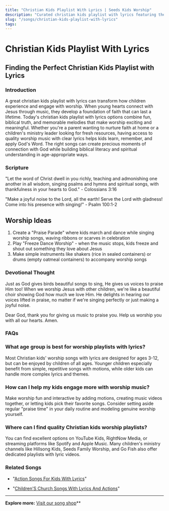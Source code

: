 ```yaml
---
title: "Christian Kids Playlist With Lyrics | Seeds Kids Worship"
description: "Curated christian kids playlist with lyrics featuring the best Christian music for children. Ready-made worship collections for families."
slug: "/songs/christian-kids-playlist-with-lyrics"
tags:
---
```


# Christian Kids Playlist With Lyrics

## Finding the Perfect Christian Kids Playlist with Lyrics

### Introduction
A great christian kids playlist with lyrics can transform how children experience and engage with worship. When young hearts connect with Jesus through music, they develop a foundation of faith that can last a lifetime. Today's christian kids playlist with lyrics options combine fun, biblical truth, and memorable melodies that make worship exciting and meaningful. Whether you're a parent wanting to nurture faith at home or a children's ministry leader looking for fresh resources, having access to quality worship music with clear lyrics helps kids learn, remember, and apply God's Word. The right songs can create precious moments of connection with God while building biblical literacy and spiritual understanding in age-appropriate ways.

### Scripture
"Let the word of Christ dwell in you richly, teaching and admonishing one another in all wisdom, singing psalms and hymns and spiritual songs, with thankfulness in your hearts to God." - Colossians 3:16

"Make a joyful noise to the Lord, all the earth! Serve the Lord with gladness! Come into his presence with singing!" - Psalm 100:1-2

## Worship Ideas
1. Create a "Praise Parade" where kids march and dance while singing worship songs, waving ribbons or scarves in celebration
2. Play "Freeze Dance Worship" - when the music stops, kids freeze and shout out something they love about Jesus
3. Make simple instruments like shakers (rice in sealed containers) or drums (empty oatmeal containers) to accompany worship songs

### Devotional Thought
Just as God gives birds beautiful songs to sing, He gives us voices to praise Him too! When we worship Jesus with other children, we're like a beautiful choir showing God how much we love Him. He delights in hearing our voices lifted in praise, no matter if we're singing perfectly or just making a joyful noise.

Dear God, thank you for giving us music to praise you. Help us worship you with all our hearts. Amen.

### FAQs

### What age group is best for worship playlists with lyrics?
Most Christian kids' worship songs with lyrics are designed for ages 3-12, but can be enjoyed by children of all ages. Younger children especially benefit from simple, repetitive songs with motions, while older kids can handle more complex lyrics and themes.

### How can I help my kids engage more with worship music?
Make worship fun and interactive by adding motions, creating music videos together, or letting kids pick their favorite songs. Consider setting aside regular "praise time" in your daily routine and modeling genuine worship yourself.

### Where can I find quality Christian kids worship playlists?
You can find excellent options on YouTube Kids, RightNow Media, or streaming platforms like Spotify and Apple Music. Many children's ministry channels like Hillsong Kids, Seeds Family Worship, and Go Fish also offer dedicated playlists with lyric videos.

### Related Songs

- "[Action Songs For Kids With Lyrics](/songs/action-songs-for-kids-with-lyrics/)"

- "[Children'S Church Songs With Lyrics And Actions](/songs/children-s-church-songs-with-lyrics-and-actions/)"

---

**Explore more:** [Visit our song shop](https://seedskidsworship.com/shop)**

<!-- Schema Markup -->
<script type="application/ld+json">
{
  "@context": "https://schema.org",
  "@type": "MusicRecording",
  "name": "Christian Kids Playlist With Lyrics",
  "byArtist": {
    "@type": "MusicGroup",
    "name": "Seeds Kids Worship"
  },
  "isFamilyFriendly": true,
  "url": "https://seedskidsworship.com/songs/christian-kids-playlist-with-lyrics/"
}
</script>